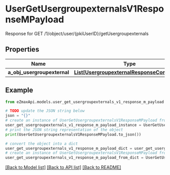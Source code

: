# UserGetUsergroupexternalsV1ResponseMPayload

Response for GET /1/object/user/{pkiUserID}/getUsergroupexternals

## Properties

Name | Type | Description | Notes
------------ | ------------- | ------------- | -------------
**a_obj_usergroupexternal** | [**List[UsergroupexternalResponseCompound]**](UsergroupexternalResponseCompound.md) |  | 

## Example

```python
from eZmaxApi.models.user_get_usergroupexternals_v1_response_m_payload import UserGetUsergroupexternalsV1ResponseMPayload

# TODO update the JSON string below
json = "{}"
# create an instance of UserGetUsergroupexternalsV1ResponseMPayload from a JSON string
user_get_usergroupexternals_v1_response_m_payload_instance = UserGetUsergroupexternalsV1ResponseMPayload.from_json(json)
# print the JSON string representation of the object
print(UserGetUsergroupexternalsV1ResponseMPayload.to_json())

# convert the object into a dict
user_get_usergroupexternals_v1_response_m_payload_dict = user_get_usergroupexternals_v1_response_m_payload_instance.to_dict()
# create an instance of UserGetUsergroupexternalsV1ResponseMPayload from a dict
user_get_usergroupexternals_v1_response_m_payload_from_dict = UserGetUsergroupexternalsV1ResponseMPayload.from_dict(user_get_usergroupexternals_v1_response_m_payload_dict)
```
[[Back to Model list]](../README.md#documentation-for-models) [[Back to API list]](../README.md#documentation-for-api-endpoints) [[Back to README]](../README.md)


